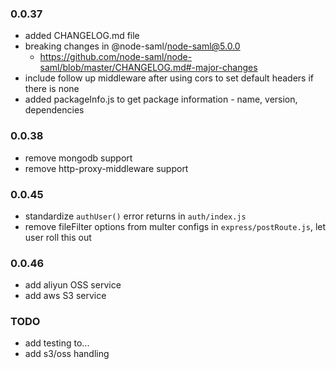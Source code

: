 ### 0.0.37

- added CHANGELOG.md file
- breaking changes in @node-saml/node-saml@5.0.0
  - https://github.com/node-saml/node-saml/blob/master/CHANGELOG.md#-major-changes
- include follow up middleware after using cors to set default headers if there is none
- added packageInfo.js to get package information - name, version, dependencies

### 0.0.38

- remove mongodb support
- remove http-proxy-middleware support

### 0.0.45

- standardize `authUser()` error returns in `auth/index.js`
- remove fileFilter options from multer configs in `express/postRoute.js`, let user roll this out

### 0.0.46
- add aliyun OSS service
- add aws S3 service

### TODO
- add testing to...
- add s3/oss handling